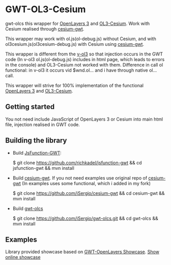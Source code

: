 GWT-OL3-Cesium
==============
gwt-olcs this wrapper for [OpenLayers 3](http://openlayers.org) and [OL3-Cesium](http://openlayers.org/ol3-cesium/). Work with Cesium realised through [cesium-gwt](https://github.com/richkadel/cesium-gwt).

This wrapper may work with ol.js(ol-debug.js) without Cesium, and with ol3cesium.js(ol3cesium-debug.js) with Cesium using [cesium-gwt](https://github.com/richkadel/cesium-gwt).

This wrapper is different from the [v-ol3](https://github.com/VOL3/v-ol3) so that injection occurs in the GWT code (In v-ol3 ol.js(ol-debug.js) includes in html page, which leads to errors in the console) and OL3-Cesium not worked with them. Difference in call ol functional: in v-ol3 it occurs vid $wnd.ol... and i have through native ol... call.

This wrapper will strive for 100% implementation of the functional [OpenLayers 3](http://openlayers.org) and [OL3-Cesium](http://openlayers.org/ol3-cesium/).

Getting started
---------------
You not need include JavaScript of OpenLayers 3 or Cesium into main html file, injection realised in GWT code.

Building the library
--------------------
 * Build [JsFunction-GWT](https://github.com/richkadel/jsfunction-gwt):

    $ git clone https://github.com/richkadel/jsfunction-gwt && cd jsfunction-gwt && mvn install

 * Build [cesium-gwt](https://github.com/iSergio/cesium-gwt). If you not need examples use original repo of [cesium-gwt](https://github.com/richkadel/cesium-gwt.git) (In examples uses some functional, which i added in my fork)

    $ git clone https://github.com/iSergio/cesium-gwt && cd cesium-gwt && mvn install

 * Build [gwt-olcs](https://github.com/iSergio/gwt-olcs.git)

    $ git clone https://github.com/iSergio/gwt-olcs.git && cd gwt-olcs && mvn install


Examples
--------
Library provided showcase based on [GWT-OpenLayers Showcase](http://www.gwt-openlayers.org).
[Show online showcase](http://sergeserver.noip.me/gwt-olcs-test/)
